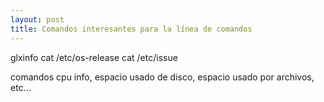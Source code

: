 ```yaml
---
layout: post
title: Comandos interesantes para la línea de comandos
---
```


glxinfo
cat /etc/os-release
cat /etc/issue


comandos cpu info, espacio usado de disco, espacio usado por archivos, etc...
